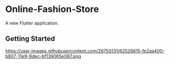 # Online-Fashion-Store

A new Flutter application.

## Getting Started

https://user-images.githubusercontent.com/26750131/62526815-fe2aa400-b807-11e9-9dec-bf139065e087.png
